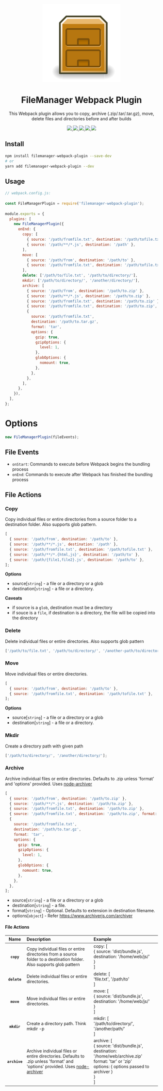 <div align="center">
  <img src="assets/filemanager.png" />
  <h1>FileManager Webpack Plugin</h1>
  <p>This Webpack plugin allows you to copy, archive (.zip/.tar/.tar.gz), move, delete files and directories before and after builds</p>
  <p>
    <a href="https://github.com/gregnb/filemanager-webpack-plugin/actions?query=workflow%3ATests" alt="Testst">
      <img src="https://github.com/gregnb/filemanager-webpack-plugin/workflows/Tests/badge.svg">
    </a>
    <a href="https://npmcharts.com/compare/filemanager-webpack-plugin?minimal=true" alt="NPM weekly downloads">
      <img src="https://badgen.net/npm/dw/filemanager-webpack-plugin">
    </a>
    <a href="https://www.npmtrends.com/filemanager-webpack-plugin" alt="NPM total downloads">
      <img src="https://badgen.net/npm/dt/filemanager-webpack-plugin">
    </a>
    <a href="https://npmjs.com/filemanager-webpack-plugin" alt="NPM version">
      <img src="https://badgen.net/npm/v/filemanager-webpack-plugin">
    </a>
    <a href="https://david-dm.org/gregnb/filemanager-webpack-plugin" alt="Dependencies status">
      <img src="https://david-dm.org/gregnb/filemanager-webpack-plugin/status.svg">
    </a>
  </p>
</div>

## Install

```bash
npm install filemanager-webpack-plugin --save-dev
# or
yarn add filemanager-webpack-plugin --dev
```

## Usage

```js
// webpack.config.js:

const FileManagerPlugin = require('filemanager-webpack-plugin');

module.exports = {
  plugins: [
    new FileManagerPlugin({
      onEnd: {
        copy: [
          { source: '/path/fromfile.txt', destination: '/path/tofile.txt' },
          { source: '/path/**/*.js', destination: '/path' },
        ],
        move: [
          { source: '/path/from', destination: '/path/to' },
          { source: '/path/fromfile.txt', destination: '/path/tofile.txt' },
        ],
        delete: ['/path/to/file.txt', '/path/to/directory/'],
        mkdir: ['/path/to/directory/', '/another/directory/'],
        archive: [
          { source: '/path/from', destination: '/path/to.zip' },
          { source: '/path/**/*.js', destination: '/path/to.zip' },
          { source: '/path/fromfile.txt', destination: '/path/to.zip' },
          { source: '/path/fromfile.txt', destination: '/path/to.zip', format: 'tar' },
          {
            source: '/path/fromfile.txt',
            destination: '/path/to.tar.gz',
            format: 'tar',
            options: {
              gzip: true,
              gzipOptions: {
                level: 1,
              },
              globOptions: {
                nomount: true,
              },
            },
          },
        ],
      },
    }),
  ],
};
```

# Options

```js
new FileManagerPlugin(fileEvents);
```

## File Events

- `onStart`: Commands to execute before Webpack begins the bundling process
- `onEnd`: Commands to execute after Webpack has finished the bundling process

## File Actions

### Copy

Copy individual files or entire directories from a source folder to a destination folder. Also supports glob pattern.

```js
[
  { source: '/path/from', destination: '/path/to' },
  { source: '/path/**/*.js', destination: '/path' },
  { source: '/path/fromfile.txt', destination: '/path/tofile.txt' },
  { source: '/path/**/*.{html,js}', destination: '/path/to' },
  { source: '/path/{file1,file2}.js', destination: '/path/to' },
];
```

**Options**

- source[`string`] - a file or a directory or a glob
- destination[`string`] - a file or a directory.

**Caveats**

- if source is a `glob`, destination must be a directory
- if souce is a `file`, if destination is a directory, the file will be copied into the directory

### Delete

Delete individual files or entire directories. Also supports glob pattern

```js
['/path/to/file.txt', '/path/to/directory/', '/another-path/to/directory/**.js'];
```

### Move

Move individual files or entire directories.

```js
[
  { source: '/path/from', destination: '/path/to' },
  { source: '/path/fromfile.txt', destination: '/path/tofile.txt' },
];
```

**Options**

- source[`string`] - a file or a directory or a glob
- destination[`string`] - a file or a directory.

### Mkdir

Create a directory path with given path

```js
['/path/to/directory/', '/another/directory/'];
```

### Archive

Archive individual files or entire directories. Defaults to .zip unless 'format' and 'options' provided. Uses [node-archiver]

```js
[
  { source: '/path/from', destination: '/path/to.zip' },
  { source: '/path/**/*.js', destination: '/path/to.zip' },
  { source: '/path/fromfile.txt', destination: '/path/to.zip' },
  { source: '/path/fromfile.txt', destination: '/path/to.zip', format: 'tar' },
  {
    source: '/path/fromfile.txt',
    destination: '/path/to.tar.gz',
    format: 'tar',
    options: {
      gzip: true,
      gzipOptions: {
        level: 1,
      },
      globOptions: {
        nomount: true,
      },
    },
  },
];
```

- source[`string`] - a file or a directory or a glob
- destination[`string`] - a file.
- format[`string`] - Optional. Defaults to extension in destination filename.
- options[`object`] - Refer https://www.archiverjs.com/archiver

#### File Actions

|     Name      | Description                                                                                                                                                                | Example                                                                                                                                                                  |
| :-----------: | :------------------------------------------------------------------------------------------------------------------------------------------------------------------------- | :----------------------------------------------------------------------------------------------------------------------------------------------------------------------- |
|  **`copy`**   | Copy individual files or entire directories from a source folder to a destination folder. Also supports glob pattern                                                       | copy: [<br /> { source: 'dist/bundle.js', destination: '/home/web/js/'<br /> }<br />]                                                                                    |
| **`delete`**  | Delete individual files or entire directories.                                                                                                                             | delete: [<br />'file.txt', '/path/to'<br />]                                                                                                                             |
|  **`move`**   | Move individual files or entire directories.                                                                                                                               | move: [<br /> { source: 'dist/bundle.js', destination: '/home/web/js/'<br /> }<br />]                                                                                    |
|  **`mkdir`**  | Create a directory path. Think mkdir -p                                                                                                                                    | mkdir: [ <br />'/path/to/directory/', '/another/path/' <br/> ]                                                                                                           |
| **`archive`** | Archive individual files or entire directories. Defaults to .zip unless 'format' and 'options' provided. Uses [node-archiver](https://github.com/archiverjs/node-archiver) | archive: [<br />{ source: 'dist/bundle.js', destination: '/home/web/archive.zip'<br />format: 'tar' or 'zip'<br />options: { options passed to archiver }<br /> }<br />] |

[node-archiver]: https://github.com/archiverjs/node-archiver

```

```
